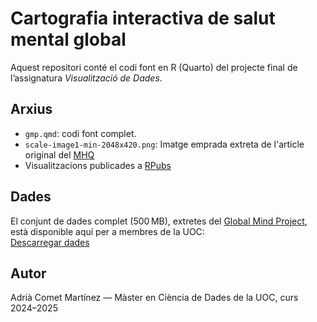 # Cartografia interactiva de salut mental global

Aquest repositori conté el codi font en R (Quarto) del projecte final de l’assignatura *Visualització de Dades*.

## Arxius

- `gmp.qmd`: codi font complet.
- `scale-image1-min-2048x420.png`: Imatge emprada extreta de l'article original del [MHQ](https://mental.jmir.org/2020/7/e17935/)
- Visualitzacions publicades a [RPubs](https://rpubs.com/MereDiver/mhq_explore)

## Dades

El conjunt de dades complet (500 MB), extretes del [Global Mind Project](https://sapienlabs.org/global-mind-project/), està disponible aquí per a membres de la UOC:  
[Descarregar dades](https://drive.google.com/file/d/1XcbpNMpkLiEXCtViUTgUp6fHixL9ScHf/view?usp=drive_link)

## Autor

Adrià Comet Martínez — Màster en Ciència de Dades de la UOC, curs 2024–2025
